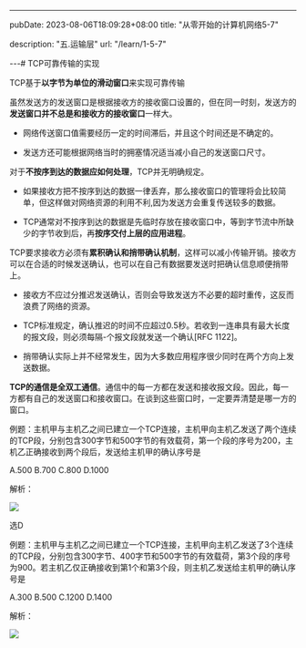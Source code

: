 ---
pubDate: 2023-08-06T18:09:28+08:00
title: "从零开始的计算机网络5-7"

description: "五.运输层"
url: "/learn/1-5-7"

---# TCP可靠传输的实现

TCP基于**以字节为单位的滑动窗口**来实现可靠传输

虽然发送方的发送窗口是根据接收方的接收窗口设置的，但在同一时刻，发送方的**发送窗口并不总是和接收方的接收窗口**一样大。

- 网络传送窗口值需要经历一定的时间滞后，并且这个时间还是不确定的。

- 发送方还可能根据网络当时的拥塞情况适当减小自己的发送窗口尺寸。

对于**不按序到达的数据应如何处理**，TCP并无明确规定。

- 如果接收方把不按序到达的数据一律丢弃，那么接收窗口的管理将会比较简单，但这样做对网络资源的利用不利,因为发送方会重复传送较多的数据。

- TCP通常对不按序到达的数据是先临时存放在接收窗口中，等到字节流中所缺少的字节收到后，再**按序交付上层的应用进程**。

TCP要求接收方必须有**累积确认和捎带确认机制**，这样可以减小传输开销。接收方可以在合适的时候发送确认，也可以在自己有数据要发送时把确认信息顺便捎带上。

- 接收方不应过分推迟发送确认，否则会导致发送方不必要的超时重传，这反而浪费了网络的资源。

- TCP标准规定，确认推迟的时间不应超过0.5秒。若收到一连串具有最大长度的报文段，则必须每隔-个报文段就发送一个确认[RFC 1122]。

- 捎带确认实际上并不经常发生，因为大多数应用程序很少同时在两个方向上发送数据。

**TCP的通信是全双工通信**。通信中的每一方都在发送和接收报文段。因此，每一方都有自己的发送窗口和接收窗口。在谈到这些窗口时，一定要弄清楚是哪一方的窗口。

例题：主机甲与主机乙之间已建立一个TCP连接，主机甲向主机乙发送了两个连续的TCP段，分别包含300字节和500字节的有效载荷，第一个段的序号为200，主机乙正确接收到两个段后，发送给主机甲的确认序号是

A.500    B.700    C.800    D.1000

解析：

![](https://img.0pt.im/computernet/5-7/5-7-1.png)

选D

例题：主机甲与主机乙之间已建立一个TCP连接，主机甲向主机乙发送了3个连续的TCP段，分别包含300字节、400字节和500字节的有效载荷，第3个段的序号为900。若主机乙仅正确接收到第1个和第3个段，则主机乙发送给主机甲的确认序号是

A.300    B.500    C.1200    D.1400

解析：

![](https://img.0pt.im/computernet/5-7/5-7-2.png)
